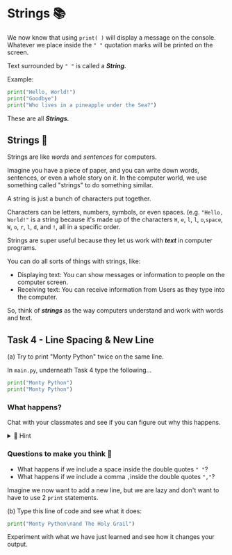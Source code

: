 # Strings 📚

We now know that using `print( )` will display a message on the console.
Whatever we place inside the `" "` quotation marks will be printed on the screen.

Text surrounded by `" "` is called a **_String._**

Example:
````py
print("Hello, World!")
print("Goodbye")
print("Who lives in a pineapple under the Sea?")
````
These are all **_Strings._**

## Strings 📝
Strings are like _words_ and _sentences_ for computers.

Imagine you have a piece of paper, and you can write down words, sentences, or even a whole story on it. In the computer world, we use something called "strings" to do something similar.

A string is just a bunch of characters put together.

Characters can be letters, numbers, symbols, or even spaces. 
(e.g. ``"Hello, World!"`` is a string because it's made up of the characters ``H``, ``e``, ``l``, ``l``, ``o``,``space``, ``W``, ``o``, ``r``, ``l``, ``d``, and ``!``, all in a specific order.

Strings are super useful because they let us work with **_text_** in computer programs.

You can do all sorts of things with strings, like:

- Displaying text: You can show messages or information to people on the computer screen.
- Receiving text: You can receive information from Users as they type into the computer.

So, think of **_strings_** as the way computers understand and work with words and text.

## Task 4 - Line Spacing & New Line
(a) Try to print "Monty Python" twice on the same line. 

In `main.py`, underneath Task 4 type the following...

````py
print("Monty Python")
print("Monty Python")
````

### What happens?
Chat with your classmates and see if you can figure out why this happens.

<details>

<summary> 👀 Hint</summary>

  Try this
  ````py
  print("Monty Python", end = "")
  print("Monty Python")
  ````
</details>

### Questions to make you think 🤔 
- What happens if we include a space inside the double quotes `" "`?
- What happens if we include a comma `,`inside the double quotes `","`?

Imagine we now want to add a new line, but we are lazy and don't want to have to use 2 ``print`` statements.

(b) Type this line of code and see what it does:

````py
print("Monty Python\nand The Holy Grail")
````

Experiment with what we have just learned and see how it changes your output.








